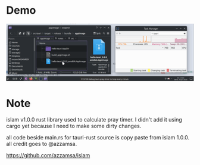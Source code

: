 # Demo

![](https://github.com/Moanrisy/pray-timer-desktop-app-with-tauri-rust/blob/main/final-pray-timer-tauri.gif)

# Note
islam v1.0.0 rust library used to calculate pray timer. I didn't add it using cargo yet because I need to make some dirty changes.

all code beside main.rs for tauri-rust source is copy paste from islam 1.0.0.
all credit goes to @azzamsa. 

https://github.com/azzamsa/islam